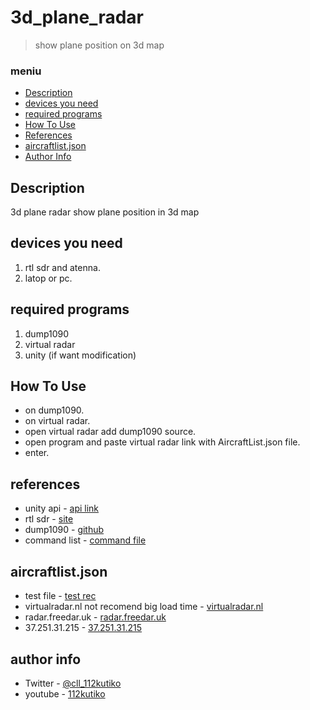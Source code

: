 # 3d_plane_radar

> show plane position on 3d map

### meniu
- [Description](#description)
- [devices you need](#devices-you-need)
- [required programs](#required-programs)
- [How To Use](#how-to-use)
- [References](#references)
- [aircraftlist.json](#aircraftlist.json)
- [Author Info](#author-info)

## Description

3d plane radar show plane position in 3d map 

## devices you need

1. rtl sdr and atenna.
2. latop or pc.

## required programs

1. dump1090
2. virtual radar
3. unity (if want modification)

## How To Use

- on dump1090.
- on virtual radar.
- open virtual radar add dump1090 source.
- open program and paste virtual radar link with AircraftList.json file.
- enter.

## references

- unity api - [api link](https://docs.unity3d.com/ScriptReference/)
- rtl sdr  - [site](https://www.rtl-sdr.com/)
- dump1090 - [github](github.com/antirez/dump1090)
- command list - [command file](https://github.com/112kutiko/3d_plane_radar/blob/main/command_list.md)

## aircraftlist.json

  - test file - [test rec](https://stats-int.000webhostapp.com/Air_test/AircraftList.json)
  - virtualradar.nl not recomend big load time - [virtualradar.nl](http://www.virtualradar.nl/virtualradar/AircraftList.json)
  - radar.freedar.uk - [radar.freedar.uk](https://radar.freedar.uk/VirtualRadar/AircraftList.json)
  - 37.251.31.215 - [37.251.31.215](http://37.251.31.215/VirtualRadar/AircraftList.json)
  
## author info

- Twitter - [@cll_112kutiko](https://twitter.com/cll_112kutiko)
- youtube - [112kutiko](https://www.youtube.com/channel/UCmU-gov-jZi2XkXw1qMko7g)

